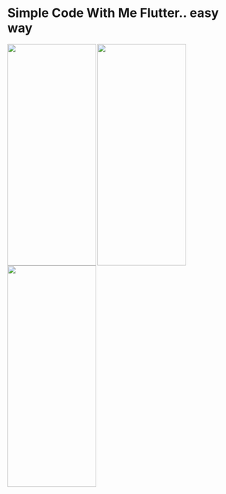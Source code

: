 # Simple Code With Me Flutter.. easy way
<img align="left" width="200" height="500" src="https://user-images.githubusercontent.com/61748642/222886551-c3c6628b-5bfe-48bc-9496-85a74e727503.jpeg">
<img align="left" width="200" height="500" src="https://user-images.githubusercontent.com/61748642/222886545-4d441e9a-01c4-41a0-99e4-f7c46a4cd61c.jpeg">
<img align="left" width="200" height="500" src="https://user-images.githubusercontent.com/61748642/222886540-c57dbace-db19-44b8-9bb7-5c7dc904fc26.jpeg">
